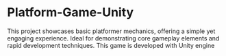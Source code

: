 # Platform-Game-Unity
This project showcases basic platformer mechanics, offering a simple yet engaging experience. Ideal for demonstrating core gameplay elements and rapid development techniques. This game is developed with Unity engine

